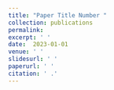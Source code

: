 ```yaml
---
title: "Paper Title Number "
collection: publications
permalink: 
excerpt: ' '
date:  2023-01-01
venue: ' '
slidesurl: ' '
paperurl: ' '
citation: ' .'
---
```


